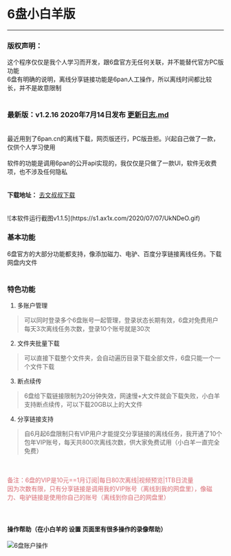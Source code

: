 # 6盘小白羊版
----

### 版权声明：
  
这个程序仅仅是我个人学习而开发，跟6盘官方无任何关联，并不能替代官方PC版功能<br/>
6盘有明确的说明，离线分享链接功能是6pan人工操作，所以离线时间都比较长，并不是故意限制<br/>
<br/>

### 最新版：v1.2.16 2020年7月14日发布  [更新日志.md](更新日志.md)
<br/>
最近用到了6pan.cn的离线下载，网页版还行，PC版丑拒。兴起自己做了一款，仅供个人学习使用<br/><br/>
软件的功能是调用6pan的公开api实现的，我仅仅是只做了一款UI，软件无收费项，也不涉及任何隐私<br/><br/><br/>
<strong>下载地址：</strong>
<a href="https://ws28.cn/f/308wr944bc7" target="_blank">去文叔叔下载</a>
<br/><br/><br/>
![本软件运行截图v1.1.5](https://s1.ax1x.com/2020/07/07/UkNDeO.gif)
<br/>


### 基本功能

6盘官方的大部分功能都支持，像添加磁力、电驴、百度分享链接离线任务。下载网盘内文件<br/><br/>

### 特色功能
  
1. 多账户管理
> 可以同时登录多个6盘账号一起管理，登录状态长期有效，6盘对免费用户每天3次离线任务次数，登录10个账号就是30次
  
2. 文件夹批量下载
> 可以直接下载整个文件夹，会自动遍历目录下载全部文件，6盘只能一个一个文件下载
  
3. 断点续传
> 6盘给下载链接限制为20分钟失效，网速慢+大文件就会下载失败，小白羊支持断点续传，可以下载20GB以上的大文件
  
4. 分享链接支持
> 自6月起6盘限制只有VIP用户才能提交分享链接的离线任务，我开通了10个包年VIP账号，每天共800次离线次数，供大家免费试用（小白羊一直完全免费）


<br/><br/>
<span style="color:#d96b73">备注：6盘的VIP是10元==1月订阅|每日80次离线|视频预览|1TB日流量</span><br/>
<span style="color:#d96b73">      因为次数有限，只有分享链接是调用我的VIP账号（离线到我的网盘里），像磁力、电驴链接是使用你自己的账号（离线到你自己的网盘里）</span>
<br/><br/><br/>
#### 操作帮助（在小白羊的 设置  页面里有很多操作的录像帮助）

![6盘账户操作](https://s1.ax1x.com/2020/07/14/UN6S7F.png)
